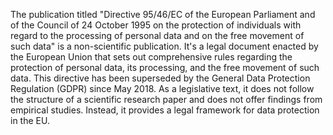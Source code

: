 The publication titled "Directive 95/46/EC of the European Parliament and of the Council of 24 October 1995 on the protection of individuals with regard to the processing of personal data and on the free movement of such data" is a non-scientific publication. It's a legal document enacted by the European Union that sets out comprehensive rules regarding the protection of personal data, its processing, and the free movement of such data. This directive has been superseded by the General Data Protection Regulation (GDPR) since May 2018. As a legislative text, it does not follow the structure of a scientific research paper and does not offer findings from empirical studies. Instead, it provides a legal framework for data protection in the EU.